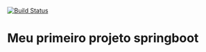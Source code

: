 [![Build Status](https://travis-ci.org/patriciocordeiro/first-springboot.svg?branch=master)](https://travis-ci.org/patriciocordeiro/first-springboot)

# Meu primeiro projeto springboot